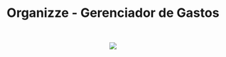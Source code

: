 <h1 align="center">Organizze - Gerenciador de Gastos</h1>
<br>
<p align="center">
  <a href="https://skillicons.dev">
    <img src="https://skillicons.dev/icons?i=react,js,sqlite" />
  </a>
</p>
